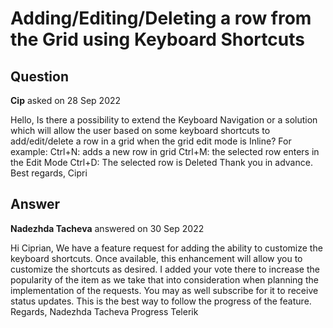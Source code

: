 # Adding/Editing/Deleting a row from the Grid using Keyboard Shortcuts

## Question

**Cip** asked on 28 Sep 2022

Hello, Is there a possibility to extend the Keyboard Navigation or a solution which will allow the user based on some keyboard shortcuts to add/edit/delete a row in a grid when the grid edit mode is Inline? For example: Ctrl+N: adds a new row in grid Ctrl+M: the selected row enters in the Edit Mode Ctrl+D: The selected row is Deleted Thank you in advance. Best regards, Cipri

## Answer

**Nadezhda Tacheva** answered on 30 Sep 2022

Hi Ciprian, We have a feature request for adding the ability to customize the keyboard shortcuts. Once available, this enhancement will allow you to customize the shortcuts as desired. I added your vote there to increase the popularity of the item as we take that into consideration when planning the implementation of the requests. You may as well subscribe for it to receive status updates. This is the best way to follow the progress of the feature. Regards, Nadezhda Tacheva Progress Telerik
